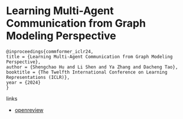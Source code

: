 # Learning Multi-Agent Communication from Graph Modeling Perspective

```
@inproceedings{commformer_iclr24,
title = {Learning Multi-Agent Communication from Graph Modeling Perspective},
author = {Shengchao Hu and Li Shen and Ya Zhang and Dacheng Tao},
booktitle = {The Twelfth International Conference on Learning Representations (ICLR)},
year = {2024}
}
```

links
- [openreview](https://openreview.net/forum?id=Qox9rO0kN0)
